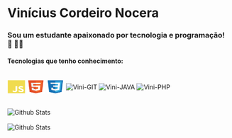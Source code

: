 # Vinícius Cordeiro Nocera
### Sou um estudante apaixonado por tecnologia e programação! 🤖 👨‍💻


#### Tecnologias que tenho conhecimento:
<div style="display: inline_block"><br>
  <img align="center" alt="Vini-JS" height="30" width="40" src="https://raw.githubusercontent.com/devicons/devicon/master/icons/javascript/javascript-plain.svg">
  <img align="center" alt="Vini-HTML" height="30" width="40" src="https://raw.githubusercontent.com/devicons/devicon/master/icons/html5/html5-original.svg">
  <img align="center" alt="Vini-CSS" height="30" width="40" src="https://raw.githubusercontent.com/devicons/devicon/master/icons/css3/css3-original.svg">
  <img align="center" alt="Vini-GIT" height="30" width="40" src="https://raw.githubusercontent.com/jmnote/z-icons/master/svg/git.svg">
  <img align="center" alt="Vini-JAVA" height="30" width="40" src="https://raw.githubusercontent.com/jmnote/z-icons/master/svg/java.svg">
  <img align="center" alt="Vini-PHP" height="30" width="40" src="https://raw.githubusercontent.com/jmnote/z-icons/master/svg/php.svg">
</div>

<br>
<br>

<div>
  <img src="https://github-profile-summary-cards.vercel.app/api/cards/profile-details?username=V1nicius00&theme=dark" alt="Github Stats" />
</div>
<br>
<div>
  <img align="left" src="https://github-readme-stats.vercel.app/api/top-langs/?username=V1nicius00&theme=dark&hide_border=false&include_all_commits=true&count_private=true&layout=compact" alt="Github Stats"/>
</div>
